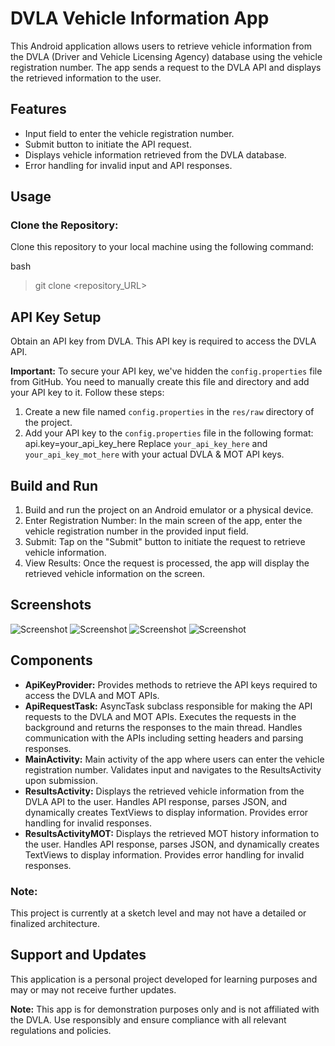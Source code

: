 # DVLA Vehicle Information App

This Android application allows users to retrieve vehicle information from the DVLA (Driver and Vehicle Licensing Agency) database using the vehicle registration number. The app sends a request to the DVLA API and displays the retrieved information to the user.

## Features
- Input field to enter the vehicle registration number.
- Submit button to initiate the API request.
- Displays vehicle information retrieved from the DVLA database.
- Error handling for invalid input and API responses.

## Usage
### Clone the Repository:
Clone this repository to your local machine using the following command:
>
bash
>git clone <repository_URL>

## API Key Setup
Obtain an API key from DVLA. This API key is required to access the DVLA API.

**Important:** To secure your API key, we've hidden the `config.properties` file from GitHub. You need to manually create this file and directory and add your API key to it. Follow these steps:

1. Create a new file named `config.properties` in the `res/raw` directory of the project.
2. Add your API key to the `config.properties` file in the following format:
   api.key=your_api_key_here
Replace `your_api_key_here` and `your_api_key_mot_here` with your actual DVLA & MOT API keys.

## Build and Run
1. Build and run the project on an Android emulator or a physical device.
2. Enter Registration Number: In the main screen of the app, enter the vehicle registration number in the provided input field.
3. Submit: Tap on the "Submit" button to initiate the request to retrieve vehicle information.
4. View Results: Once the request is processed, the app will display the retrieved vehicle information on the screen.

## Screenshots
![Screenshot](screenshot2.png)
![Screenshot](screenshot3.png)
![Screenshot](screenshot4.png)
![Screenshot](screenshot_1.png)


## Components
- **ApiKeyProvider:** Provides methods to retrieve the API keys required to access the DVLA and MOT APIs.
- **ApiRequestTask:** AsyncTask subclass responsible for making the API requests to the DVLA and MOT APIs. Executes the requests in the background and returns the responses to the main thread. Handles communication with the APIs including setting headers and parsing responses.
- **MainActivity:** Main activity of the app where users can enter the vehicle registration number. Validates input and navigates to the ResultsActivity upon submission.
- **ResultsActivity:** Displays the retrieved vehicle information from the DVLA API to the user. Handles API response, parses JSON, and dynamically creates TextViews to display information. Provides error handling for invalid responses.
- **ResultsActivityMOT:** Displays the retrieved MOT history information to the user. Handles API response, parses JSON, and dynamically creates TextViews to display information. Provides error handling for invalid responses.
### Note:
This project is currently at a sketch level and may not have a detailed or finalized architecture.

## Support and Updates
This application is a personal project developed for learning purposes and may or may not receive further updates.

**Note:** This app is for demonstration purposes only and is not affiliated with the DVLA. Use responsibly and ensure compliance with all relevant regulations and policies.
